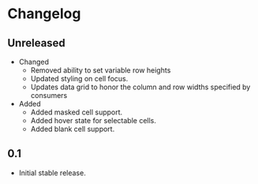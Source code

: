 # Changelog

## Unreleased
* Changed
  * Removed ability to set variable row heights
  * Updated styling on cell focus.
  * Updates data grid to honor the column and row widths specified by consumers
* Added
  * Added masked cell support.
  * Added hover state for selectable cells.
  * Added blank cell support.

## 0.1
  * Initial stable release.
